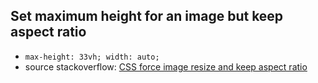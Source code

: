 ## Set maximum height for an image but keep aspect ratio
- `max-height: 33vh; width: auto;`
- source stackoverflow: [CSS force image resize and keep aspect ratio](https://stackoverflow.com/a/17183996)

